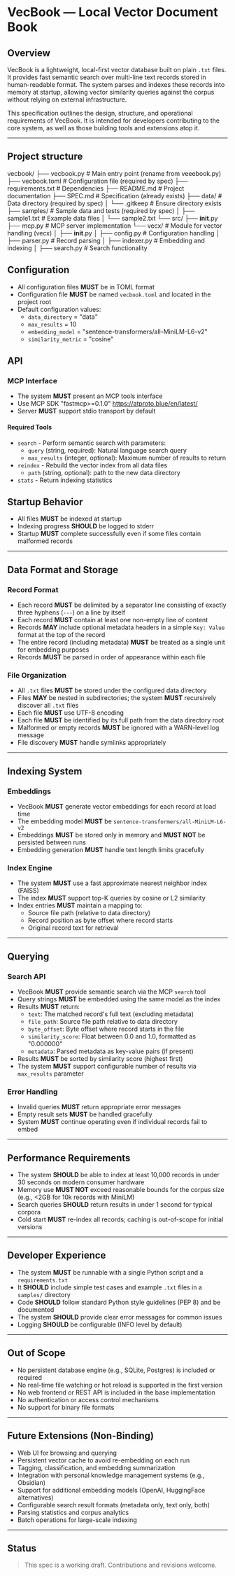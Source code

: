 # VecBook — Local Vector Document Book

## Overview

VecBook is a lightweight, local-first vector database built on plain `.txt` files. It provides fast semantic search over multi-line text records stored in human-readable format. The system parses and indexes these records into memory at startup, allowing vector similarity queries against the corpus without relying on external infrastructure.

This specification outlines the design, structure, and operational requirements of VecBook. It is intended for developers contributing to the core system, as well as those building tools and extensions atop it.

---

## Project structure

vecbook/
├── vecbook.py              # Main entry point (rename from veeebook.py)
├── vecbook.toml            # Configuration file (required by spec)
├── requirements.txt         # Dependencies
├── README.md               # Project documentation
├── SPEC.md                 # Specification (already exists)
├── data/                   # Data directory (required by spec)
│   └── .gitkeep           # Ensure directory exists
├── samples/                # Sample data and tests (required by spec)
│   ├── sample1.txt        # Example data files
│   └── sample2.txt
└── src/
├── __init__.py
├── mcp.py   # MCP server implementation
└── vecx/           # Module for vector handling (vecx)
│   ├── __init__.py
│   ├── config.py       # Configuration handling
│   ├── parser.py       # Record parsing
│   ├── indexer.py      # Embedding and indexing
│   ├── search.py       # Search functionality

## Configuration

* All configuration files **MUST** be in TOML format
* Configuration file **MUST** be named `vecbook.toml` and located in the project root
* Default configuration values:
  * `data_directory` = "data"
  * `max_results` = 10
  * `embedding_model` = "sentence-transformers/all-MiniLM-L6-v2"
  * `similarity_metric` = "cosine"

## API

### MCP Interface

* The system **MUST** present an MCP tools interface
* Use MCP SDK "fastmcp>=0.1.0" https://atproto.blue/en/latest/
* Server **MUST** support stdio transport by default

#### Required Tools

* `search` - Perform semantic search with parameters:
  * `query` (string, required): Natural language search query
  * `max_results` (integer, optional): Maximum number of results to return
* `reindex` - Rebuild the vector index from all data files
  * `path` (string, optional): path to the new data directory
* `stats` - Return indexing statistics

## Startup Behavior

* All files **MUST** be indexed at startup
* Indexing progress **SHOULD** be logged to stderr
* Startup **MUST** complete successfully even if some files contain malformed records

---

## Data Format and Storage

### Record Format

* Each record **MUST** be delimited by a separator line consisting of exactly three hyphens (`---`) on a line by itself
* Each record **MUST** contain at least one non-empty line of content
* Records **MAY** include optional metadata headers in a simple `Key: Value` format at the top of the record
* The entire record (including metadata) **MUST** be treated as a single unit for embedding purposes
* Records **MUST** be parsed in order of appearance within each file

### File Organization

* All `.txt` files **MUST** be stored under the configured data directory
* Files **MAY** be nested in subdirectories; the system **MUST** recursively discover all `.txt` files
* Each file **MUST** use UTF-8 encoding
* Each file **MUST** be identified by its full path from the data directory root
* Malformed or empty records **MUST** be ignored with a WARN-level log message
* File discovery **MUST** handle symlinks appropriately

---

## Indexing System

### Embeddings

* VecBook **MUST** generate vector embeddings for each record at load time
* The embedding model **MUST** be `sentence-transformers/all-MiniLM-L6-v2`
* Embeddings **MUST** be stored only in memory and **MUST NOT** be persisted between runs
* Embedding generation **MUST** handle text length limits gracefully

### Index Engine

* The system **MUST** use a fast approximate nearest neighbor index (FAISS)
* The index **MUST** support top-K queries by cosine or L2 similarity
* Index entries **MUST** maintain a mapping to:
  * Source file path (relative to data directory)
  * Record position as byte offset where record starts
  * Original record text for retrieval

---

## Querying

### Search API

* VecBook **MUST** provide semantic search via the MCP `search` tool
* Query strings **MUST** be embedded using the same model as the index
* Results **MUST** return:
  * `text`: The matched record's full text (excluding metadata)
  * `file_path`: Source file path relative to data directory
  * `byte_offset`: Byte offset where record starts in the file
  * `similarity_score`: Float between 0.0 and 1.0, formatted as "0.000000"
  * `metadata`: Parsed metadata as key-value pairs (if present)
* Results **MUST** be sorted by similarity score (highest first)
* The system **MUST** support configurable number of results via `max_results` parameter

### Error Handling

* Invalid queries **MUST** return appropriate error messages
* Empty result sets **MUST** be handled gracefully
* System **MUST** continue operating even if individual records fail to embed

---

## Performance Requirements

* The system **SHOULD** be able to index at least 10,000 records in under 30 seconds on modern consumer hardware
* Memory use **MUST NOT** exceed reasonable bounds for the corpus size (e.g., <2GB for 10k records with MiniLM)
* Search queries **SHOULD** return results in under 1 second for typical corpora
* Cold start **MUST** re-index all records; caching is out-of-scope for initial versions

---

## Developer Experience

* The system **MUST** be runnable with a single Python script and a `requirements.txt`
* It **SHOULD** include simple test cases and example `.txt` files in a `samples/` directory
* Code **SHOULD** follow standard Python style guidelines (PEP 8) and be documented
* The system **SHOULD** provide clear error messages for common issues
* Logging **SHOULD** be configurable (INFO level by default)

---

## Out of Scope

* No persistent database engine (e.g., SQLite, Postgres) is included or required
* No real-time file watching or hot reload is supported in the first version
* No web frontend or REST API is included in the base implementation
* No authentication or access control mechanisms
* No support for binary file formats

---

## Future Extensions (Non-Binding)

* Web UI for browsing and querying
* Persistent vector cache to avoid re-embedding on each run
* Tagging, classification, and embedding summarization
* Integration with personal knowledge management systems (e.g., Obsidian)
* Support for additional embedding models (OpenAI, HuggingFace alternatives)
* Configurable search result formats (metadata only, text only, both)
* Parsing statistics and corpus analytics
* Batch operations for large-scale indexing

---

## Status

> This spec is a working draft. Contributions and revisions welcome.

